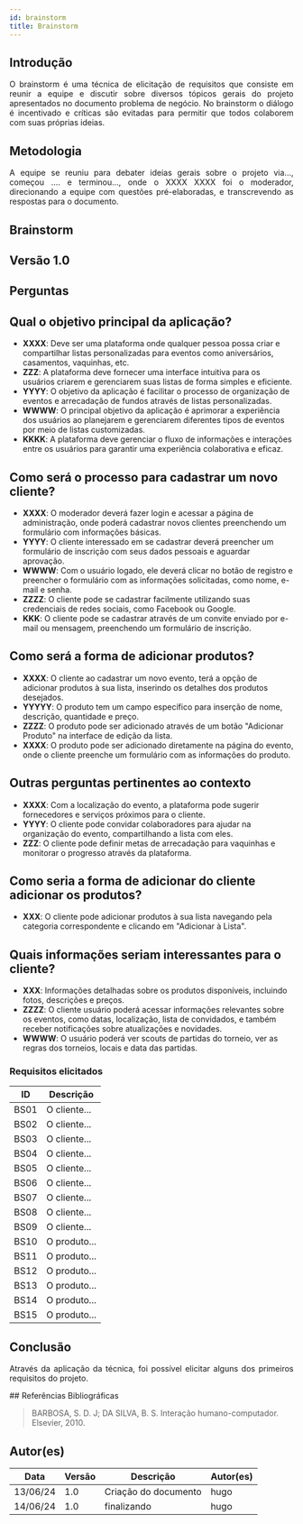 ```yaml
---
id: brainstorm
title: Brainstorm
---
```

 
## Introdução
<p align = "justify">
O brainstorm é uma técnica de elicitação de requisitos que consiste em reunir a equipe e discutir sobre diversos tópicos gerais do projeto apresentados no documento problema de negócio. No brainstorm o diálogo é incentivado e críticas são evitadas para permitir que todos colaborem com suas próprias ideias.
</p>
 
## Metodologia
<p align = "justify">
A equipe se reuniu para debater ideias gerais sobre o projeto via..., começou .... e terminou..., onde o XXXX XXXX foi o moderador, direcionando a equipe com questões pré-elaboradas, e transcrevendo as respostas para o documento.
</p>
 
## Brainstorm
 
## Versão 1.0
 
## Perguntas
 
## Qual o objetivo principal da aplicação?

- **XXXX**: Deve ser uma plataforma onde qualquer pessoa possa criar e compartilhar listas personalizadas para eventos como aniversários, casamentos, vaquinhas, etc.
- **ZZZ**: A plataforma deve fornecer uma interface intuitiva para os usuários criarem e gerenciarem suas listas de forma simples e eficiente.
- **YYYY**: O objetivo da aplicação é facilitar o processo de organização de eventos e arrecadação de fundos através de listas personalizadas.
- **WWWW**: O principal objetivo da aplicação é aprimorar a experiência dos usuários ao planejarem e gerenciarem diferentes tipos de eventos por meio de listas customizadas.
- **KKKK**: A plataforma deve gerenciar o fluxo de informações e interações entre os usuários para garantir uma experiência colaborativa e eficaz.

## Como será o processo para cadastrar um novo cliente?

- **XXXX**: O moderador deverá fazer login e acessar a página de administração, onde poderá cadastrar novos clientes preenchendo um formulário com informações básicas.
- **YYYY**: O cliente interessado em se cadastrar deverá preencher um formulário de inscrição com seus dados pessoais e aguardar aprovação.
- **WWWW**: Com o usuário logado, ele deverá clicar no botão de registro e preencher o formulário com as informações solicitadas, como nome, e-mail e senha.
- **ZZZZ**: O cliente pode se cadastrar facilmente utilizando suas credenciais de redes sociais, como Facebook ou Google.
- **KKK**: O cliente pode se cadastrar através de um convite enviado por e-mail ou mensagem, preenchendo um formulário de inscrição.

## Como será a forma de adicionar produtos?

- **XXXX**: O cliente ao cadastrar um novo evento, terá a opção de adicionar produtos à sua lista, inserindo os detalhes dos produtos desejados.
- **YYYYY**: O produto tem um campo específico para inserção de nome, descrição, quantidade e preço.
- **ZZZZ**: O produto pode ser adicionado através de um botão "Adicionar Produto" na interface de edição da lista.
- **XXXX**: O produto pode ser adicionado diretamente na página do evento, onde o cliente preenche um formulário com as informações do produto.

## Outras perguntas pertinentes ao contexto

- **XXXX**: Com a localização do evento, a plataforma pode sugerir fornecedores e serviços próximos para o cliente.
- **YYYY**: O cliente pode convidar colaboradores para ajudar na organização do evento, compartilhando a lista com eles.
- **ZZZ**: O cliente pode definir metas de arrecadação para vaquinhas e monitorar o progresso através da plataforma.

## Como seria a forma de adicionar do cliente adicionar os produtos?

- **XXX**: O cliente pode adicionar produtos à sua lista navegando pela categoria correspondente e clicando em "Adicionar à Lista".

## Quais informações seriam interessantes para o cliente?

- **XXX**: Informações detalhadas sobre os produtos disponíveis, incluindo fotos, descrições e preços. 
- **ZZZZ**: O cliente usuário poderá acessar informações relevantes sobre os eventos, como datas, localização, lista de convidados, e também receber notificações sobre atualizações e novidades.
- **WWWW**: O usuário poderá ver scouts de partidas do torneio, ver as regras dos torneios, locais e data das partidas.

 
### Requisitos elicitados
 
|ID|Descrição|
|----|-------------|
|BS01| O cliente...|
|BS02| O cliente...|
|BS03| O cliente...|
|BS04| O cliente...|
|BS05| O cliente...|
|BS06| O cliente...|
|BS07| O cliente...|
|BS08| O cliente...|
|BS09| O cliente...|
|BS10| O produto...|
|BS11| O produto...|
|BS12| O produto...|
|BS13| O produto...|
|BS14| O produto...|
|BS15| O produto...|
 
## Conclusão
<p align = "justify">
Através da aplicação da técnica, foi possível elicitar alguns dos primeiros requisitos do projeto.
</p>
## Referências Bibliográficas
 
> BARBOSA, S. D. J; DA SILVA, B. S. Interação humano-computador. Elsevier, 2010.
 
 
## Autor(es)
| Data | Versão | Descrição | Autor(es) |
| -- | -- | -- | -- |
| 13/06/24 | 1.0 | Criação do documento | hugo|
| 14/06/24 | 1.0 | finalizando | hugo|
